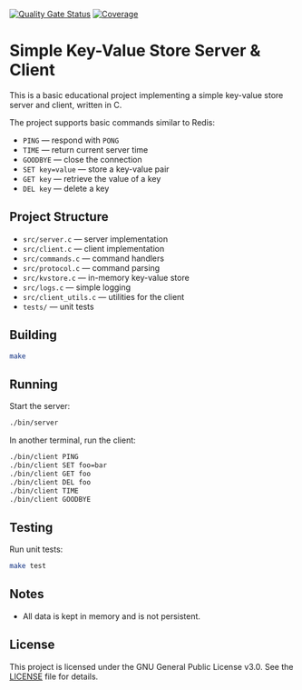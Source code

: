 [![Quality Gate Status](https://sonarcloud.io/api/project_badges/measure?project=csepulveda_c-learning-basic-kv&metric=alert_status)](https://sonarcloud.io/summary/new_code?id=csepulveda_c-learning-basic-kv)
[![Coverage](https://sonarcloud.io/api/project_badges/measure?project=csepulveda_c-learning-basic-kv&metric=coverage)](https://sonarcloud.io/summary/new_code?id=csepulveda_c-learning-basic-kv)
# Simple Key-Value Store Server & Client

This is a basic educational project implementing a simple key-value store server and client, written in C.

The project supports basic commands similar to Redis:

- `PING` — respond with `PONG`
- `TIME` — return current server time
- `GOODBYE` — close the connection
- `SET key=value` — store a key-value pair
- `GET key` — retrieve the value of a key
- `DEL key` — delete a key

## Project Structure

- `src/server.c` — server implementation
- `src/client.c` — client implementation
- `src/commands.c` — command handlers
- `src/protocol.c` — command parsing
- `src/kvstore.c` — in-memory key-value store
- `src/logs.c` — simple logging
- `src/client_utils.c` — utilities for the client
- `tests/` — unit tests

## Building

```bash
make
```

## Running

Start the server:

```bash
./bin/server
```

In another terminal, run the client:

```bash
./bin/client PING
./bin/client SET foo=bar
./bin/client GET foo
./bin/client DEL foo
./bin/client TIME
./bin/client GOODBYE
```

## Testing

Run unit tests:

```bash
make test
```

## Notes
- All data is kept in memory and is not persistent.

## License

This project is licensed under the GNU General Public License v3.0. See the [LICENSE](LICENSE) file for details.
